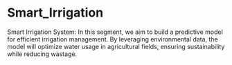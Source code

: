 # Smart_Irrigation
Smart Irrigation System: In this segment, we aim to build a predictive model for efficient irrigation management. By leveraging environmental data, the model will optimize water usage in agricultural fields, ensuring sustainability while reducing wastage.
